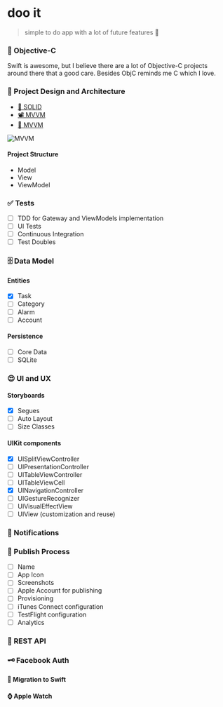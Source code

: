 # doo it
>simple to do app with a lot of future features 🚀

### 👾 Objective-C
Swift is awesome, but I believe there are a lot of Objective-C projects around there that a good care. Besides ObjC reminds me C which I love.

### 📐 Project Design and Architecture
- <a href="https://en.wikipedia.org/wiki/SOLID_(object-oriented_design)">📄 SOLID</a>
- [📽 MVVM](https://www.youtube.com/watch?v=eP_0O5QeYnc)
- [📄 MVVM](https://www.objc.io/issues/13-architecture/mvvm/)

![MVVM](https://www.objc.io/images/issue-13/mvvm-b27768df.png)

#### Project Structure
- Model
- View
- ViewModel

### ✅ Tests
- [ ] TDD for Gateway and ViewModels implementation
- [ ] UI Tests
- [ ] Continuous Integration
- [ ] Test Doubles

### 🗄 Data Model

#### Entities
- [x] Task
- [ ] Category
- [ ] Alarm
- [ ] Account

#### Persistence
- [ ] Core Data
- [ ] SQLite

### 😍 UI and UX

#### Storyboards
- [x] Segues
- [ ] Auto Layout
- [ ] Size Classes

#### UIKit components
- [x] UISplitViewController
- [ ] UIPresentationController
- [ ] UITableViewController
- [ ] UITableViewCell
- [x] UINavigationController
- [ ] UIGestureRecognizer
- [ ] UIVisualEffectView
- [ ] UIView (customization and reuse)

### 🎈 Notifications

### 📲 Publish Process
- [ ] Name
- [ ] App Icon
- [ ] Screenshots
- [ ] Apple Account for publishing
- [ ] Provisioning
- [ ] iTunes Connect configuration
- [ ] TestFlight configuration
- [ ] Analytics

### 📡 REST API

### 🗝 Facebook Auth

#### 🚠 Migration to Swift

#### ⌚️ Apple Watch
